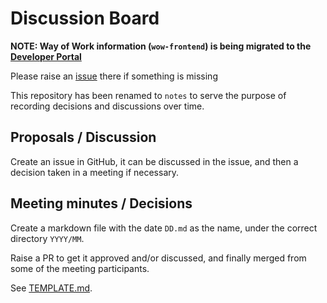 # Discussion Board

**NOTE: Way of Work information (`wow-frontend`) is being migrated to the [Developer Portal](https://developers.dhis2.org)**

Please raise an [issue](https://github.com/dhis2/dhis2.github.io/issues) there if something is missing

This repository has been renamed to `notes` to serve the purpose of recording decisions and discussions over time.

## Proposals / Discussion

Create an issue in GitHub, it can be discussed in the issue, and then a
decision taken in a meeting if necessary.

## Meeting minutes / Decisions

Create a markdown file with the date `DD.md` as the name, under the
correct directory `YYYY/MM`.

Raise a PR to get it approved and/or discussed, and finally merged from
some of the meeting participants.

See [TEMPLATE.md](TEMPLATE.md).
